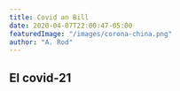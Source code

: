 ```yaml
---
title: Covid an Bill
date: 2020-04-07T22:00:47-05:00
featuredImage: "/images/corona-china.png"
author: "A. Rod"
---
```


## El covid-21

